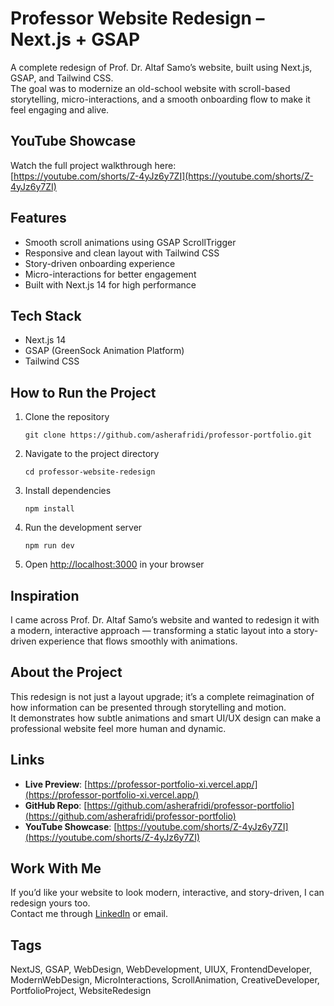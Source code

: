 # Professor Website Redesign – Next.js + GSAP

A complete redesign of Prof. Dr. Altaf Samo’s website, built using Next.js, GSAP, and Tailwind CSS.  
The goal was to modernize an old-school website with scroll-based storytelling, micro-interactions, and a smooth onboarding flow to make it feel engaging and alive.

## YouTube Showcase
Watch the full project walkthrough here:  
[https://youtube.com/shorts/Z-4yJz6y7ZI](https://youtube.com/shorts/Z-4yJz6y7ZI)

## Features
- Smooth scroll animations using GSAP ScrollTrigger
- Responsive and clean layout with Tailwind CSS
- Story-driven onboarding experience
- Micro-interactions for better engagement
- Built with Next.js 14 for high performance

## Tech Stack
- Next.js 14
- GSAP (GreenSock Animation Platform)
- Tailwind CSS

## How to Run the Project
1. Clone the repository  
   ```
   git clone https://github.com/asherafridi/professor-portfolio.git
   ```

2. Navigate to the project directory  
   ```
   cd professor-website-redesign
   ```

3. Install dependencies  
   ```
   npm install
   ```

4. Run the development server  
   ```
   npm run dev
   ```

5. Open [http://localhost:3000](http://localhost:3000) in your browser

## Inspiration
I came across Prof. Dr. Altaf Samo’s website and wanted to redesign it with a modern, interactive approach — transforming a static layout into a story-driven experience that flows smoothly with animations.

## About the Project
This redesign is not just a layout upgrade; it’s a complete reimagination of how information can be presented through storytelling and motion.  
It demonstrates how subtle animations and smart UI/UX design can make a professional website feel more human and dynamic.

## Links
- **Live Preview**: [https://professor-portfolio-xi.vercel.app/](https://professor-portfolio-xi.vercel.app/)
- **GitHub Repo**: [https://github.com/asherafridi/professor-portfolio](https://github.com/asherafridi/professor-portfolio)
- **YouTube Showcase**: [https://youtube.com/shorts/Z-4yJz6y7ZI](https://youtube.com/shorts/Z-4yJz6y7ZI)

## Work With Me
If you’d like your website to look modern, interactive, and story-driven, I can redesign yours too.  
Contact me through [LinkedIn](https://www.linkedin.com/in/ashirafridi/) or email.

## Tags
NextJS, GSAP, WebDesign, WebDevelopment, UIUX, FrontendDeveloper, ModernWebDesign, MicroInteractions, ScrollAnimation, CreativeDeveloper, PortfolioProject, WebsiteRedesign
